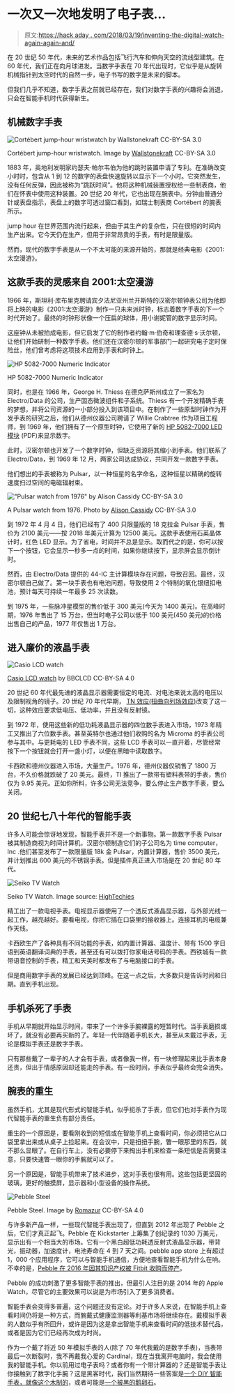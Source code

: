 # 一次又一次地发明了电子表…

> 原文:[https://hack aday . com/2018/03/19/inventing-the-digital-watch-again-again-and/](https://hackaday.com/2018/03/19/inventing-the-digital-watch-again-and-again-and/)

在 20 世纪 50 年代，未来的艺术作品包括飞行汽车和伸向天空的流线型建筑。在 60 年代，我们正在向月球进发。当数字手表在 70 年代出现时，它似乎是从旋转机械指针到太空时代的自然一步，电子书写的数字是未来的脚本。

但我们几乎不知道，数字手表之前就已经存在，我们对数字手表的兴趣将会消退，只会在智能手机时代获得新生。

## 机械数字手表

![Cort&eacute;bert jump-hour wristwatch by Wallstonekraft CC-BY-SA 3.0](../Images/d23c0689f821dd46eb7cd7a024b50118.png)

Cortébert jump-hour wristwatch.
Image by [Wallstonekraft](https://commons.wikimedia.org/wiki/File:Cortjump1.jpg) CC-BY-SA 3.0

1883 年，奥地利发明家约瑟夫·帕尔韦伯为他的跳时装置申请了专利。在准确改变小时时，包含从 1 到 12 的数字的表盘快速旋转以显示下一个小时。它突然发生，没有任何反弹，因此被称为“跳跃时间”。他将这种机械装置授权给一些制表商，他们在怀表中使用这种装置。20 世纪 20 年代，它也出现在腕表中。分钟由普通分针或表盘指示，表盘上的数字可透过窗口看到，如瑞士制表商 Cortébert 的腕表所示。

jump hour 在世界范围内流行起来，但由于其生产的复杂性，只在很短的时间内生产出来。它今天仍在生产，但用于非常昂贵的手表，有时是限量版。

然而，现代的数字手表是从一个不太可能的来源开始的，那就是经典电影《2001:太空漫游》。

## 这款手表的灵感来自 2001:太空漫游

1966 年，斯坦利·库布里克聘请宾夕法尼亚州兰开斯特的汉密尔顿钟表公司为他即将上映的电影《2001:太空漫游》制作一只未来派时钟，标志着数字手表的下一个时代开始了。最终的时钟形状像一个压扁的球体，用小谢妮管的数字显示时间。

这座钟从未被拍成电影，但它启发了它的制作者约翰·m·伯奇和理查德·s·沃尔顿，让他们开始研制一种数字手表。他们还在汉密尔顿的军事部门一起研究电子定时保险丝，他们曾考虑将这项技术应用到手表和时钟上。

![HP 5082-7000 Numeric Indicator](../Images/82527bc5e4515d1cb8c6ced71e56b204.png)

HP 5082-7000 Numeric Indicator

同时，也是在 1966 年，George H. Thiess 在德克萨斯州成立了一家名为 Electro/Data 的公司，生产固态微波组件和子系统。Thiess 有一个开发精确手表的梦想，并将公司资源的一小部分投入到该项目中。在制作了一些原型时钟作为开发手表的研究之后，他们从德州仪器公司聘请了 Willie Crabtree 作为项目工程师，到 1969 年，他们拥有了一个原型时钟，它使用了新的 [HP 5082-7000 LED 模块](http://www.hpl.hp.com/hpjournal/pdfs/IssuePDFs/1969-02.pdf) (PDF)来显示数字。

此时，汉密尔顿也开发了一个数字时钟，但缺乏资源将其缩小到手表。他们联系了 Electro/Data，到 1969 年 12 月，两家公司达成协议，共同开发一款数字手表。

他们想出的手表被称为 Pulsar，以一种恒星的名字命名，这种恒星以精确的旋转速度扫过空间的电磁辐射束。

!["Pulsar watch from 1976" by Alison Cassidy CC-BY-SA 3.0](../Images/d6e05c22acb918e1b3d83f720a01a9b9.png)

A Pulsar watch from 1976.
Photo by [Alison Cassidy](https://commons.wikimedia.org/wiki/File:PulsarLED.jpg) CC-BY-SA 3.0

到 1972 年 4 月 4 日，他们已经有了 400 只限量版的 18 克拉金 Pulsar 手表，售价为 2100 美元——按 2018 年美元计算为 12500 美元。这款手表使用石英晶体计时，红色 LED 显示。为了省电，时间并不总是显示。取而代之的是，你可以按下一个按钮，它会显示一秒多一点的时间，如果你继续按下，显示屏会显示倒计时。

然而，由 Electro/Data 提供的 44-IC 主计算模块存在问题，导致召回。最终，汉密尔顿自己做了。第一块手表也有电池问题，导致使用 2 个特制的氧化银纽扣电池，预计每天可持续一年最多 25 次读数。

到 1975 年，一些脉冲星模型的售价低于 300 美元(今天为 1400 美元)。在高峰时期，1976 年售出了 15 万台，但当时电子公司以低于 100 美元(450 美元)的价格出售自己的产品，1977 年仅售出 1 万台。

## 进入廉价的液晶手表

![Casio LCD watch](../Images/44be9cba6771a68393b00b5d177724d8.png)

[Casio LCD watch](https://commons.wikimedia.org/wiki/File:Casio_LCD_Watch_F-E10.jpg) by BBCLCD CC-BY-SA 4.0

20 世纪 60 年代最先进的液晶显示器需要恒定的电流、对电池来说太高的电压以及限制视角的镜子。20 世纪 70 年代早期， [TN 效应(扭曲向列场效应)](https://en.wikipedia.org/wiki/Twisted_nematic_field_effect)改变了这一切，这种效应要求低电压、低功率，并且没有反射镜。

到 1972 年，使用这些新的低功耗液晶显示器的四位数手表进入市场，1973 年精工又推出了六位数手表。甚至英特尔也通过他们收购的名为 Microma 的手表公司参与其中。与更耗电的 LED 手表不同，这些 LCD 手表可以一直开着，尽管经常按下一个按钮就会打开一盏小灯，以便在黑暗中读取数字。

卡西欧和德州仪器进入市场，大量生产。1976 年，德州仪器仅销售了 1800 万台，不久价格就跌破了 20 美元。最终，TI 推出了一款带有塑料表带的手表，售价仅为 9.95 美元。正如你所料，许多公司无法竞争，要么停止生产数字手表，要么关闭。

## 20 世纪七八十年代的智能手表

许多人可能会惊讶地发现，智能手表并不是一个新事物。第一款数字手表 Pulsar 被其制造商视为时间计算机，汉密尔顿制造它们的子公司名为 time computer，Inc .他们甚至发布了一款限量版 18k 金 Pulsar，内置计算器，售价 3500 美元，并计划推出 600 美元的不锈钢手表。但是插件真正进入市场是在 20 世纪 80 年代。

![Seiko TV Watch](../Images/be1ddde06b27362d62e59330b2d72f0d.png)

Seiko TV Watch. Image source: [HighTechies](https://hightechies.com/gadgets/the-seiko-tv-watch.html)

精工出了一款电视手表。电视显示器使用了一个透反式液晶显示器，与外部光线一起工作，越亮越好。要看电视，你把它插在口袋里的接收器上。连接耳机的电缆兼作天线。

卡西欧生产了各种具有不同功能的手表，如内置计算器、温度计、带有 1500 字日语到英语翻译词典的手表，甚至还有可以拨打你家电话号码的手表。西铁城有一款带语音控制的手表，精工和天美时都发布了与电脑接口的手表。

但是商用数字手表的发展已经达到顶峰。在这一点之后，大多数只是告诉时间和日期。直到手机出现。

## 手机杀死了手表

手机从早期就开始显示时间，带来了一个许多手腕裸露的短暂时代。当手表磨损或坏了，就没有必要再买新的了。年轻一代伴随着手机长大，甚至从未戴过手表，无论是模拟手表还是数字手表。

只有那些戴了一辈子的人才会有手表，或者像我一样，有一块修理起来比手表本身还贵，但出于情感原因却还能走的手表。有一段时间，手表似乎最终会完全消失。

## 腕表的重生

虽然手机，尤其是现代形式的智能手机，似乎扼杀了手表，但它们也对手表作为现代智能手表的重生负有部分责任。

重生的一个原因是，要看刚收到的短信或在智能手机上查看时间，你必须把它从口袋里拿出来或从桌子上捡起来。在会议中，只是扭扭手腕，瞥一眼那里的东西，就不那么显眼了。在自行车上，没有必要停下来掏出手机来检查一条短信是否需要注意，只要快速瞥一眼你的手腕就可以了。

另一个原因是，智能手机带来了技术进步，这对手表也很有用。这些包括更坚固的玻璃，更好的触摸屏，显示器和小型设备的操作系统。

![Pebble Steel](../Images/2cd0214e8de685f4052d4c5cf22d14a0.png)

Pebble Steel.
Image by [Romazur](https://commons.wikimedia.org/wiki/File:Pebble_Steel_email_notification.jpeg) CC-BY-SA 4.0

与许多新产品一样，一些现代智能手表出现了，但直到 2012 年出现了 Pebble 之后，它们才真正起飞。Pebble 在 Kickstarter 上筹集了创纪录的 1030 万美元，显示出有一个相当大的市场。它有一个黑白超低功耗透反射式液晶显示器，带背光，振动器，加速度计，电池寿命在 4 到 7 天之间。pebble app store 上有超过 1，000 个应用程序，它可以与智能手机通信，方便地查看智能手机为什么在响。不幸的是，[Pebble 在 2016 年因其知识产权被 Fitbit 收购而停产](https://hackaday.com/2016/12/07/official-pebble-ceases-hardware-production/)。

Pebble 的成功刺激了更多智能手表的推出，但最引人注目的是 2014 年的 Apple Watch，尽管它的主要效果可以说是为市场引入了更多消费者。

智能手表会变得多普遍，这个问题还没有定论。对于许多人来说，在智能手机上查看时间仍将是一种方式，而腕戴式健康监测器等利基市场将继续存在。戴模拟手表的人数似乎有所回升，或许是因为这是拿出智能手机来查看时间的低技术替代品，或者是因为它们已经再次成为时尚。

作为一个戴了将近 50 年模拟手表的人(除了 70 年代我戴的是数字手表)，当表带最后一次断裂时，我不再戴我心爱的 Cardinal，现在当我离开电脑时，我会使用我的智能手机。你以前用过电子表吗？或者你有一个带计算器的？还是智能手表让你接触到了数字化手腕？这是黑客时代，我们当然期待一些答案是[一个 DIY 智能手表，就像这个木制的](https://hackaday.com/2017/08/25/wooden-word-wristwatch-wows-woomies/)，或者可能是[一个被黑的鹅卵石](https://hackaday.com/2015/09/13/a-gramophone-for-your-pebble-smart-watch/)。